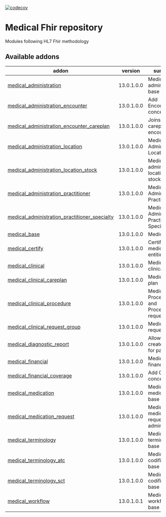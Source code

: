 [![codecov](https://codecov.io/gh/tegin/medical-fhir/branch/13.0/graph/badge.svg)](https://codecov.io/gh/tegin/medical-fhir)

<!-- /!\ do not modify above this line -->

# Medical Fhir repository

Modules following HL7 Fhir methodology

<!-- /!\ do not modify below this line -->

<!-- prettier-ignore-start -->

[//]: # (addons)

Available addons
----------------
addon | version | summary
--- | --- | ---
[medical_administration](medical_administration/) | 13.0.1.0.0 | Medical administration base module
[medical_administration_encounter](medical_administration_encounter/) | 13.0.1.0.0 | Add Encounter concept
[medical_administration_encounter_careplan](medical_administration_encounter_careplan/) | 13.0.1.0.0 | Joins careplans and encounters
[medical_administration_location](medical_administration_location/) | 13.0.1.0.0 | Medical Administration Location
[medical_administration_location_stock](medical_administration_location_stock/) | 13.0.1.0.0 | Medical administration location with stock
[medical_administration_practitioner](medical_administration_practitioner/) | 13.0.1.0.0 | Medical Administration Practitioner
[medical_administration_practitioner_specialty](medical_administration_practitioner_specialty/) | 13.0.1.0.0 | Medical Administration Practitioner Specialty
[medical_base](medical_base/) | 13.0.1.0.0 | Medical Base
[medical_certify](medical_certify/) | 13.0.1.0.0 | Certify medical entities
[medical_clinical](medical_clinical/) | 13.0.1.0.0 | Medical clinical
[medical_clinical_careplan](medical_clinical_careplan/) | 13.0.1.0.0 | Medical care plan
[medical_clinical_procedure](medical_clinical_procedure/) | 13.0.1.0.0 | Medical Procedures and Procedure requests
[medical_clinical_request_group](medical_clinical_request_group/) | 13.0.1.0.0 | Medical request group
[medical_diagnostic_report](medical_diagnostic_report/) | 13.0.1.0.0 | Allows to create reports for patients
[medical_financial](medical_financial/) | 13.0.1.0.0 | Medical financial
[medical_financial_coverage](medical_financial_coverage/) | 13.0.1.0.0 | Add Coverage concept
[medical_medication](medical_medication/) | 13.0.1.0.0 | Medical medication base
[medical_medication_request](medical_medication_request/) | 13.0.1.0.0 | Medical medication request and administration
[medical_terminology](medical_terminology/) | 13.0.1.0.0 | Medical terminology base
[medical_terminology_atc](medical_terminology_atc/) | 13.0.1.0.0 | Medical codification base
[medical_terminology_sct](medical_terminology_sct/) | 13.0.1.0.0 | Medical codification base
[medical_workflow](medical_workflow/) | 13.0.1.0.1 | Medical workflow base

[//]: # (end addons)

<!-- prettier-ignore-end -->
